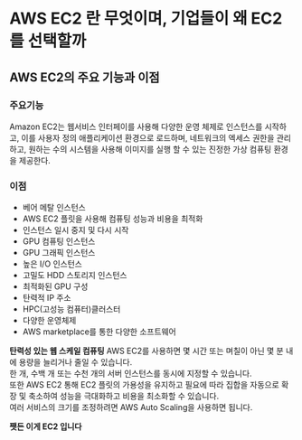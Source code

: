 # AWS EC2 란 무엇이며, 기업들이 왜 EC2를 선택할까
## AWS EC2의 주요 기능과 이점
### **주요기능**
Amazon EC2는 웹서비스 인터페이를 사용해 다양한 운영 체제로 인스턴스를 시작하고, 이를 사용자 정의 애플리케이션 환경으로 로드하며, 네트워크의 엑세스 권한을 관리하고, 원하는 수의 시스템을 사용해 이미지를 실행 할 수 있는 진정한 가상 컴퓨팅 환경을 제공한다.

### **이점**
* 베어 메탈 인스턴스
* AWS EC2 플릿을 사용해 컴퓨팅 성능과 비용을 최적화
* 인스턴스 일시 중지 및 다시 시작
* GPU 컴퓨팅 인스턴스
* GPU 그래픽 인스턴스
* 높은 I/O 인스턴스
* 고밀도 HDD 스토리지 인스턴스
* 최적화된 GPU 구성
* 탄력적 IP 주소
* HPC(고성능 컴퓨터)클러스터
* 다양한 운영체제
* AWS marketplace를 통한 다양한 소프트웨어

**탄력성 있는 웹 스케일 컴퓨팅**
AWS EC2를 사용하면 몇 시간 또는 며칠이 아닌 몇 분 내에 용량을 늘리거나 줄일 수 있습니다.  
한 개, 수백 개 또는 수천 개의 서버 인스턴스를 동시에 지정할 수 있습니다.  
또한 AWS EC2 통해 EC2 플릿의 가용성을 유지하고 필요에 따라 집합을 자동으로 확장 및 축소하여 성능을 극대화하고 비용을 최소화할 수 있습니다.  
여러 서비스의 크기를 조정하려면 AWS Auto Scaling을 사용하면 됩니다.


**쨋든 이게 EC2 입니다**